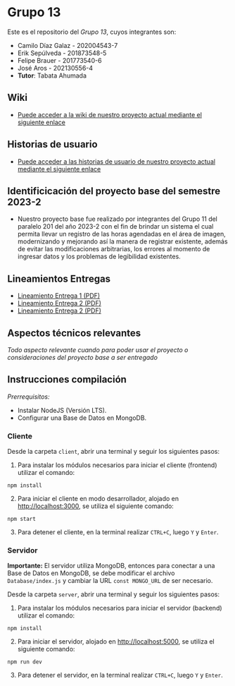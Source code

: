 # Grupo 13

Este es el repositorio del *Grupo 13*, cuyos integrantes son:

* Camilo Díaz Galaz - 202004543-7
* Erik Sepúlveda - 201873548-5
* Felipe Brauer - 201773540-6
* José Aros - 202130556-4
* **Tutor**: Tabata Ahumada

## Wiki

- [Puede acceder a la wiki de nuestro proyecto actual mediante el siguiente enlace](https://github.com/Cam1loadg/INF225P201G13/wiki)

## Historias de usuario

- [Puede acceder a las historias de usuario de nuestro proyecto actual mediante el siguiente enlace](https://github.com/Cam1loadg/INF225P201G13/issues)

## Identificicación del proyecto base del semestre 2023-2

- Nuestro proyecto base fue realizado por integrantes del Grupo 11 del paralelo 201 del año 2023-2 con el fin de brindar un sistema el cual permita llevar un registro de las horas agendadas en el área de imagen,
modernizando y mejorando así la manera de registrar existente, además de evitar las modificaciones arbitrarias, los errores al momento de ingresar datos y los problemas de legibilidad existentes.


## Lineamientos Entregas

- [Lineamiento Entrega 1 (PDF)](https://aula.usm.cl/pluginfile.php/5819266/mod_resource/content/1/Hito%201%20vf.pdf)
- [Lineamiento Entrega 2 (PDF)](https://aula.usm.cl/pluginfile.php/5834724/mod_resource/content/1/Hito%202%20vf.pdf)
- [Lineamiento Entrega 2 (PDF)](https://aula.usm.cl/pluginfile.php/5859038/mod_resource/content/1/Hito%203%20vf.pdf)


## Aspectos técnicos relevantes

_Todo aspecto relevante cuando para poder usar el proyecto o consideraciones del proyecto base a ser entregado_

## Instrucciones compilación

_Prerrequisitos:_ 
* Instalar NodeJS (Versión LTS).
* Configurar una Base de Datos en MongoDB.

### Cliente

Desde la carpeta `client`, abrir una terminal y seguir los siguientes pasos:

1. Para instalar los módulos necesarios para iniciar el cliente (frontend) utilizar el comando:

```
npm install
```

2. Para iniciar el cliente en modo desarrollador, alojado en [http://localhost:3000](http://localhost:3000), se utiliza el siguiente comando:

```
npm start
```

3. Para detener el cliente, en la terminal realizar `CTRL+C`, luego `Y` y `Enter`.

### Servidor

**Importante:** El servidor utiliza MongoDB, entonces para conectar a una Base de Datos en MongoDB, se debe modificar el archivo `Database/index.js` y cambiar la URL `const MONGO_URL` de ser necesario.

Desde la carpeta `server`, abrir una terminal y seguir los siguientes pasos:

1. Para instalar los módulos necesarios para iniciar el servidor (backend) utilizar el comando:

```
npm install
```

2. Para iniciar el servidor, alojado en [http://localhost:5000](http://localhost:5000), se utiliza el siguiente comando:

```
npm run dev
```

3. Para detener el servidor, en la terminal realizar `CTRL+C`, luego `Y` y `Enter`.
